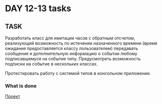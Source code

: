 # DAY 12-13 tasks

## TASK

Разработать класс для имитации часов с обратным отсчетом, реализующий возможность по истечении назначенного времени 
(время ожидания предоставляется классу пользователем) передавать сообщение и дополнительную информацию о событии любому 
подписавшемуся на событие типу. Предусмотреть возможность подписки на событие в нескольких классах.

Протестировать работу с системой типов в консольном приложении.

### What is done

[Проект](https://github.com/anayeremeiko/NET1.A.2018.Yeremeiko/tree/master/NET1.A.2018.Yeremeiko.12-13/Timer)
